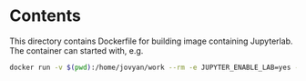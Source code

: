 # Contents

This directory contains Dockerfile for building image containing Jupyterlab. The container can started with, e.g.

```bash
docker run -v $(pwd):/home/jovyan/work --rm -e JUPYTER_ENABLE_LAB=yes -p 8888:8888 bioinfo-jupyterlab:1 start-notebook.sh
```
